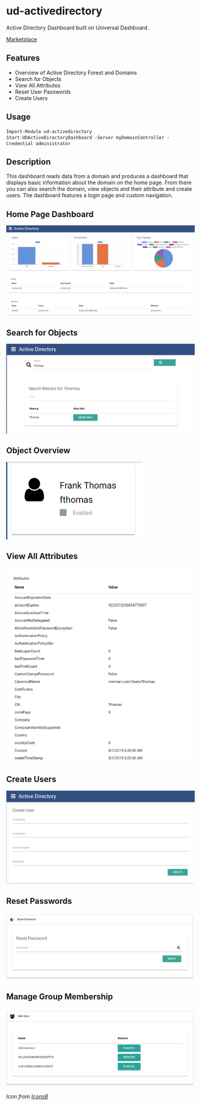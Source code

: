 # ud-activedirectory

Active Directory Dashboard built on Universal Dashboard.

[Marketplace](https://ironmansoftware.com/product/active-directory-dashboard/) 

## Features 

- Overview of Active Directory Forest and Domains
- Search for Objects
- View All Attributes
- Reset User Passwords
- Create Users

## Usage

```
Import-Module ud-activedirectory 
Start-UDActiveDirectoryDashboard -Server myDomainController -Credential administrator
```

## Description 

This dashboard reads data from a domain and produces a dashboard that displays basic information about the domain on the home page. From there you can also search the domain, view objects and their attribute and create users. The dashboard features a login page and custom navigation.

## Home Page Dashboard

![](./images/dashboard.png)

## Search for Objects

![](./images/search.png)

## Object Overview

![](./images/object-overview.png)

## View All Attributes

![](./images/attributes.png)

## Create Users

![](./images/create-user.png)

## Reset Passwords

![](./images/reset-password.png)

## Manage Group Membership

![](./images/group-membership.png)

_Icon from [Icons8](http://icons8.com)_
